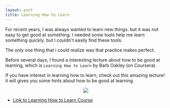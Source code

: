 ```yaml
---
layout: post
title: Learning How to Learn
---
```


For recent years, I was always wanted to learn new things. but it was not easy to get good at something.
I needed some tools help me learn something quickly. but I couldn't easily find these tools.

The only one thing that i could realize was that practice makes perfect.

Before several days, I found a interesting lecture about how to be good at learning, which is `Learning How to Learn` by Barb Oakley (on Coursera).

If you have interest in learning how to learn, check out this amazing lecture! it will gives you some hints about how to be good at learning.

<center>
<img src="{{ site.baseurl }}/assets/learning-how-to-learn.png">
</center>

- [Link to Learning How to Learn Course](https://www.coursera.org/learn/learning-how-to-learn/home/welcome)
